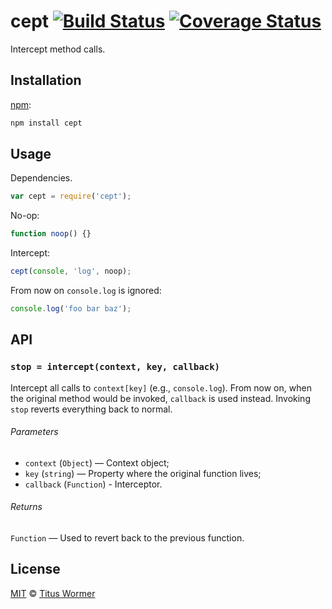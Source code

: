 # cept [![Build Status][travis-badge]][travis] [![Coverage Status][codecov-badge]][codecov]

<!--lint disable heading-increment-->

Intercept method calls.

## Installation

[npm][npm-install]:

```bash
npm install cept
```

## Usage

Dependencies.

```javascript
var cept = require('cept');
```

No-op:

```javascript
function noop() {}
```

Intercept:

```javascript
cept(console, 'log', noop);
```

From now on `console.log` is ignored:

```javascript
console.log('foo bar baz');
```

## API

### `stop = intercept(context, key, callback)`

Intercept all calls to `context[key]` (e.g., `console.log`).
From now on, when the original method would be invoked, `callback`
is used instead. Invoking `stop` reverts everything back to normal.

###### Parameters

*   `context` (`Object`) — Context object;
*   `key` (`string`) — Property where the original function lives;
*   `callback` (`Function`) - Interceptor.

###### Returns

`Function` — Used to revert back to the previous function.

## License

[MIT][license] © [Titus Wormer][author]

<!-- Definitions -->

[travis-badge]: https://img.shields.io/travis/wooorm/cept.svg

[travis]: https://travis-ci.org/wooorm/cept

[codecov-badge]: https://img.shields.io/codecov/c/github/wooorm/cept.svg

[codecov]: https://codecov.io/github/wooorm/cept

[npm-install]: https://docs.npmjs.com/cli/install

[license]: LICENSE

[author]: http://wooorm.com
